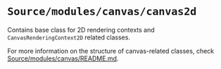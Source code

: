 # `Source/modules/canvas/canvas2d`

Contains base class for 2D rendering contexts and `CanvasRenderingContext2D`
related classes.

For more information on the structure of canvas-related classes, check
[Source/modules/canvas/README.md](../canvas/README.md).
